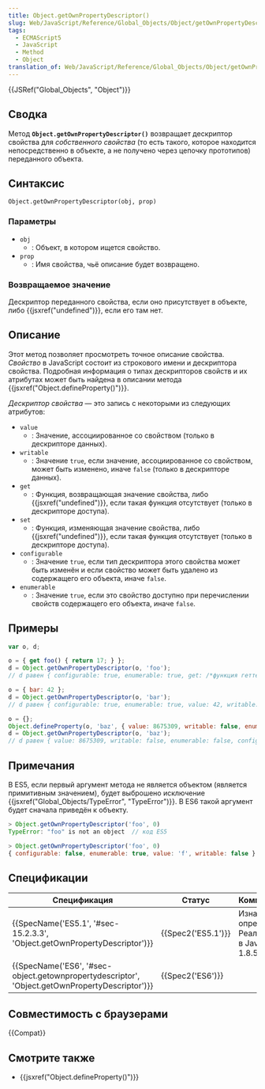 ```yaml
---
title: Object.getOwnPropertyDescriptor()
slug: Web/JavaScript/Reference/Global_Objects/Object/getOwnPropertyDescriptor
tags:
  - ECMAScript5
  - JavaScript
  - Method
  - Object
translation_of: Web/JavaScript/Reference/Global_Objects/Object/getOwnPropertyDescriptor
---
```


{{JSRef("Global_Objects", "Object")}}

## Сводка

Метод **`Object.getOwnPropertyDescriptor()`** возвращает дескриптор свойства для _собственного свойства_ (то есть такого, которое находится непосредственно в объекте, а не получено через цепочку прототипов) переданного объекта.

## Синтаксис

```
Object.getOwnPropertyDescriptor(obj, prop)
```

### Параметры

- `obj`
  - : Объект, в котором ищется свойство.
- `prop`
  - : Имя свойства, чьё описание будет возвращено.

### Возвращаемое значение

Дескриптор переданного свойства, если оно присутствует в объекте, либо {{jsxref("undefined")}}, если его там нет.

## Описание

Этот метод позволяет просмотреть точное описание свойства. _Свойство_ в JavaScript состоит из строкового имени и дескриптора свойства. Подробная информация о типах дескрипторов свойств и их атрибутах может быть найдена в описании метода {{jsxref("Object.defineProperty()")}}.

_Дескриптор свойства_ — это запись с некоторыми из следующих атрибутов:

- `value`
  - : Значение, ассоциированное со свойством (только в дескрипторе данных).
- `writable`
  - : Значение `true`, если значение, ассоциированное со свойством, может быть изменено, иначе `false` (только в дескрипторе данных).
- `get`
  - : Функция, возвращающая значение свойства, либо {{jsxref("undefined")}}, если такая функция отсутствует (только в дескрипторе доступа).
- `set`
  - : Функция, изменяющая значение свойства, либо {{jsxref("undefined")}}, если такая функция отсутствует (только в дескрипторе доступа).
- `configurable`
  - : Значение `true`, если тип дескриптора этого свойства может быть изменён и если свойство может быть удалено из содержащего его объекта, иначе `false`.
- `enumerable`
  - : Значение `true`, если это свойство доступно при перечислении свойств содержащего его объекта, иначе `false`.

## Примеры

```js
var o, d;

o = { get foo() { return 17; } };
d = Object.getOwnPropertyDescriptor(o, 'foo');
// d равен { configurable: true, enumerable: true, get: /*функция геттера*/, set: undefined }

o = { bar: 42 };
d = Object.getOwnPropertyDescriptor(o, 'bar');
// d равен { configurable: true, enumerable: true, value: 42, writable: true }

o = {};
Object.defineProperty(o, 'baz', { value: 8675309, writable: false, enumerable: false });
d = Object.getOwnPropertyDescriptor(o, 'baz');
// d равен { value: 8675309, writable: false, enumerable: false, configurable: false }
```

## Примечания

В ES5, если первый аргумент метода не является объектом (является примитивным значением), будет выброшено исключение {{jsxref("Global_Objects/TypeError", "TypeError")}}. В ES6 такой аргумент будет сначала приведён к объекту.

```js
> Object.getOwnPropertyDescriptor('foo', 0)
TypeError: "foo" is not an object  // код ES5

> Object.getOwnPropertyDescriptor('foo', 0)
{ configurable: false, enumerable: true, value: 'f', writable: false }  // код ES6
```

## Спецификации

| Спецификация                                                                                                                 | Статус                   | Комментарии                                              |
| ---------------------------------------------------------------------------------------------------------------------------- | ------------------------ | -------------------------------------------------------- |
| {{SpecName('ES5.1', '#sec-15.2.3.3', 'Object.getOwnPropertyDescriptor')}}                             | {{Spec2('ES5.1')}} | Изначальное определение. Реализована в JavaScript 1.8.5. |
| {{SpecName('ES6', '#sec-object.getownpropertydescriptor', 'Object.getOwnPropertyDescriptor')}} | {{Spec2('ES6')}}     |                                                          |

## Совместимость с браузерами

{{Compat}}

## Смотрите также

- {{jsxref("Object.defineProperty()")}}
